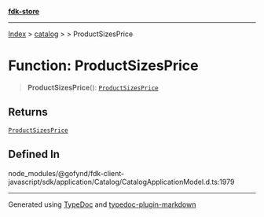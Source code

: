 [**fdk-store**](../../../README.md)
***

[Index](../../../API.md) > [catalog](../../README.md) > [<internal>](../README.md) > ProductSizesPrice

# Function: ProductSizesPrice

> **ProductSizesPrice**(): [`ProductSizesPrice`](../type-aliases/type-alias.ProductSizesPrice.md)

## Returns

[`ProductSizesPrice`](../type-aliases/type-alias.ProductSizesPrice.md)

## Defined In

node\_modules/@gofynd/fdk-client-javascript/sdk/application/Catalog/CatalogApplicationModel.d.ts:1979

***
Generated using [TypeDoc](https://typedoc.org/) and [typedoc-plugin-markdown](https://www.npmjs.com/package/typedoc-plugin-markdown)
